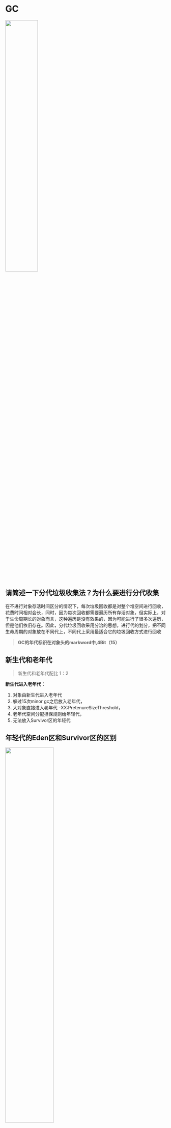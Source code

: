 # GC

<img src="./images/哪些GC.png" style="width: 45%; height: 45%;object-fit: cover;">

## 请简述一下分代垃圾收集法？为什么要进行分代收集

 在不进行对象存活时间区分的情况下，每次垃圾回收都是对整个堆空间进行回收，花费时间相对会长，同时，因为每次回收都需要遍历所有存活对象，但实际上，对于生命周期长的对象而言，这种遍历是没有效果的，因为可能进行了很多次遍历，但是他们依旧存在。因此，分代垃圾回收采用分治的思想，进行代的划分，把不同生命周期的对象放在不同代上，不同代上采用最适合它的垃圾回收方式进行回收

> **GC的年代标识在对象头的markword中,4Bit（15）**

## 新生代和老年代

>新生代和老年代配比 1：2

**新生代进入老年代：**
1. 对象由新生代进入老年代
2. 躲过15次minor gc之后放入老年代，
3. 大对象直接进入老年代 -XX:PretenureSizeThreshold，
4. 老年代空间分配担保规则给年轻代，
5. 无法放入Survivor区的年轻代

## 年轻代的Eden区和Survivor区的区别
<img src="./images/heap堆.png" style="width: 55%; height: 55%;object-fit: cover;">

Eden中的对象当放不下后，会进行MinorGC(Young GC)，将存活的对象放入ToSurvivor中，然后清除Eden和FromSurvivor区，并将From和To进行交换，新的"From"就是上次 GC 前的"To"，保证名为 To 的 Survivor 区域是空的。对象年龄加1。
年龄加到15会进入老年代（Hotspot 遍历所有对象时，按照年龄从小到大对其所占用的大小进行累积，当累积的某个年龄大小超过了 survivor 区的一半时，取这个年龄和 MaxTenuringThreshold 中更小的一个值，作为新的晋升年龄阈值），有可能当次 Minor GC 后，Survivor 的"From"区域空间不够用，有一些还达不到进入老年代条件的实例放不下，则放不下的部分会提前进入老年代。
````
MinorGC 前，虚拟机必须检查老年代最大可用连续空间是否大于新生代对象总空间，如果满足则说明这次 Minor GC 确定安全。如果不，JVM会查看HandlePromotionFailure 参数是否允许担保失败，如果允许会继续检查老年代最大可用连续空间是否大于历次晋升老年代对象的平均大小，如果满足将Minor GC，否则改成一次 FullGC。
````
>**Eden:From:To 一般配比 8:1:1**

>**Young GC的时候，STW**
````
TLAB的全称是Thread Local Allocation Buffer，即线程本地分配缓存区，这是一个线程专用的内存分配区域。在线程初始化时，同时也会申请一块指定大小的内存，只给当前线程使用，这样每个线程都单独拥有一个空间，如果需要分配内存，就在自己的空间上分配，这样就不存在竞争的情况，可以大大提升分配效率。
TLAB空间的内存非常小，缺省情况下仅占有整个Eden空间的1%。占用eden区，需要有整理。
````

## 如何查找内存中不再使用的对象
1. 引用计数法：引用计数法就是如果一个对象没有被任何引用指向，则可视之为垃圾。这种方法的缺点就是不能检测到循环引用的存在。
2. 可达性分析算法：通过一系列名为“GC Roots”的对象作为起始点，从这些节点开始向下搜索，未被该集合引用到的对象.。

使在可达性分析法中不可达的对象，也并非是“非死不可”的，这时候它们暂时处于“缓刑阶段”，要真正宣告一个对象死亡，至少要经历两次标记过程；可达性分析法中不可达的对象被第一次标记并且进行一次筛选，筛选的条件是此对象是否有必要执行 finalize 方法。当对象没有覆盖 finalize 方法，或 finalize 方法已经被虚拟机调用过时，虚拟机将这两种情况视为没有必要执行。
`（jdk9以后减少对finalize依赖，使用Cleaner接口替代）`

被判定为需要执行的对象将会被放在一个队列中进行第二次标记，除非这个对象与引用链上的任何一个对象建立关联，否则就会被真的回收。

**GC Roots:**
- Java虚拟机栈的局部变量引用的对象
- 静态属性引用的对象
- 常量池中引用的对象
- 本地方法栈中JNI引用对象
- 所有被同步锁（synchronized）持有的对象
- 启动类加载器加载的核心类的对象
- 活动线程引用的对象
- JVM内部引用的对象

**引用关系类型：**
- `强引用`
- `软引用` `SoftReference`描述有些还有用但并非必需的对象。在系统将要发生内存溢出异常之前，将会把这些对象列进回收范围进行二次回收
- `弱引用` `WeakReference` 描述非必需对象。被弱引用关联的对象只能生存到下一次垃圾回收之前，垃圾收集器工作之后，无论当前内存是否足够，都会回收掉只被弱引用关联的对象 ThreadLocal类 WeakHashMap：当某个键不再正常使用时，会从WeakHashMap中被自动移除，可以节省内存
- `虚引用` `PhantomReference` 这个引用存在的唯一目的就是在这个对象被收集器回收时收到一个系统通知，被虚引用关联的对象，和其生存时间完全没关系。主要的作用是提供了一个感知对象被垃圾回收的机制。 比如jdk9的Cleaner类就是用虚引用实现的回收类，可以通过通知回调run方法，释放直接内存的空间。
- `终结器引用` `FinalRefernce`
- `引用队列` `ReferneceQueue`

## 如何触发GC

1. Eden区不够，新生代 minorgc(Young GC)
2. 老年代 fullgc
3. 显示调用System.gc， -XX:DisableExplictGC 禁用显示的GC。这个会直接STW，不建议使用
4. 内存空间不够

## 什么情况下会触发Full GC

1. 老年代空间不足（可能会先触发MinorGC(Young GC),仍不足FullGC） 浮动垃圾过多，没有连续空间给大对象，对象放不进新生代也放不进老年代
2. 永久代空间不足（1.6及之前）
3. 显示调用System.gc  只会把这次gc请求记录下来，等到runFinalization=true的时候才会先去执行GC，允许一次  `-XX:DisableExplictGC` 禁用显示的GC
4. YGC出现promotion failure 对象晋升失败

<img src="./images/GC判断流程.png" style="width: 35%; height: 35%;object-fit: cover;">

## 年轻代默认使用什么样的垃圾收集器
Serial（单） ParNew（多）  标记-整理

## 垃圾回收算法
**分代回收：**
1. 新生代：复制算法，只有少量对象存活，效率高，占用空间  eden和FromSurvivor,toSurvivor。G1的Young GC和CMS的Young GC，其标记-复制全过程STW。
2. 老年代：标记清除/标记整理算法。效率低。

**划区域(Region)回收：**
1. ZGC：Region 的大小可以动态变化，范围从 2MB 到 32MB。
2. G1: Region 大小固定，有多种不同的大小。

**首先GC分两类，Partial GC（部分回收）、Full GC:**
1. Partial GC：并不收集整个GC堆的模式，以下全是Partial GC的子集
   - （1）Young GC：只收集young gen的GC
   - （2）Old GC：只收集old gen的GC。只有CMS的concurrent collection是这个模式。
   - （3）Mixed GC：只有G1有这个模式，收集整个young gen以及部分old gen的GC。
   - （4）Minor GC：只有G1有这个模式，收集整个young gen
2. Full GC：收集整个堆，包括young gen、old gen、perm gen（如果存在的话）等所有部分的模式。Major GC：通常是跟Full GC是等价的。

**要么最求吞吐量，要么最短停顿时间。**
````
吞吐量大，就是用户任务线程CPU利用率高，可用于回收GC的线程CPU利用率就会低，GC慢造成延长STW时间。
最短停顿时间，GC线程占用CPU资源多，会造成用户任务线程执行慢，吞吐量降低。
````
**衡量垃圾收集器的三项最重要的指标是：内存占用（Footprint）、吞吐量（Throughput）和延迟（Latency），三者共同构成了一个“不可能三角”**

<img src="./images/GC分类.png" style="width: 55%; height: 55%;object-fit: cover;">

## CMS（Concurrent Mark Sweep）垃圾收集法
**CMS标记-清除：**
1. 阶段1：初始标记(CMS initial mark) -stop the world 标记GCRoots能直接关联到的对象，时间很短。
2. 阶段2：并发标记(CMS concurrent mark) 对GCRoots进行Tracing（可达性分析）过程，时间很长。为了提高重新标记的效率，并发标记阶段会把这些发生变化的对象加入写屏障，放入CardTable标识为Dirty，这样重新标记就只需要扫描这些脏卡(Dirty Card)的对象，从而避免扫描整个老年代。
3. 阶段3：重新标记(CMS remark) -stop the world 修正并发标记期间因用户程序继续运作而导致标记产生变动的那一部分对象的标记记录，时间较长。
4. 阶段4：并发清除(CMS concurrent sweep) 回收内存空间，时间很长。
>整个过程耗时最长的并发标记和并发清除过程，收集器都可以与用户线程一起工作。总体上来说，CMS收集器的内存回收过程与用户线程一起并发执行的。

````
CMS并发的代价：  消耗CPU
预留空间给用户，预留不足的时候触发FUllGC
标记-清除算法导致空间碎片，则没有连续空间分配大对象时 FUllGC。碎片过多会导致CMS退为SerialOld GC 串行，标记-整理
````

**缺点：**
1. 对 CPU 资源敏感；
2. 无法处理浮动垃圾( Floating Garbage),可能出现“Concurrent ModeFailure”失败而导致另一次 Full GC的产生；
3. 它使用的回收算法-“标记-清除”算法会导致收集结束时会有大量空间碎片产生，以至于老年代还有大量空间，却没有整块空间存储某对象。

**CMS优化:CMS优化  最快的GC就是不发生GC**
1. `垃圾碎片的问题`

我们都知道CMS是使用的是标记-清除算法的，所以不可避免的就是会出现垃圾碎片的问题。
需要用到这个参数：-XX:CMSFullGCsBeforeCompaction(压缩)=n 意思是说在上一次CMS并发GC执行过后，到底还要再执行多少次full GC才会做压缩。默认是0，也就是在默认配置下每次CMS GC顶不住了而要转入fullGC的时候都会做压缩。会和UseCMSCompactAtFullCollection(整理算法)搭配使用的默认就是true，整理碎片。

2. `一般CMS的GC耗时80%都在remark阶段，remark阶段停顿时间会很长`

在CMS的这四个主要的阶段中，最费时间的就是重新标记阶段。remark阶段停顿时间会很长的问题：解决这个问题巨简单，加入-XX:+CMSParallelRemarkEnabled和-XX:+CMSScavengeBeforeRemark。在执行remark操作之前先做一次Young GC，目的在于减少年轻代对老年代的无效引用，降低remark时的开销。

3. `concurrent mode failure`

这个异常发生在cms正在回收的时候。执行CMS GC的过程中，同时业务线程也在运行，当年轻带空间满了，执行ygc时，需要将存活的对象放入到老年代，而此时老年代空间不足，这时CMS还没有机会回收老年代产生的，或者在做MinorGC的时候，新生代救助空间放不下，需要放入老年代，而老年代也放不下而产生的。
解决方法，两个参数即可-XX:+UseCMSInitiatingOccupancyOnly 和 -XX:CMSInitiatingOccupancyFraction=60：是指设定CMS在对内存占用率达到60%的时候开始GC。由于在垃圾收集阶段用户线程还需要运行，那么就还需要预留有足够的内存空间给用户线程使用，因此CMS收集器不能像其他收集器那样等到老年代几乎完全被填满了再进行收集，CMS会有浮动垃圾,所以一般都较早启动GC。

4. `promotion failed`

这个问题是指在进行Minor GC时，Survivor空间不足，对象只能放入老年代，而此时老年代也放不下造成的，多数是由于老年代有足够的空闲空间，但是由于碎片较多，新生代要转移到老年代的对象比较大,找不到一段连续区域存放这个对象导致的。碎片化问题又回到了第一个问题中。


**其他优化：**
1. 新生代回收快，调高晋升阈值：`-XX:MaxTenuringThreshold`
2. 调线程数 `-XX:ParallelCMSThreads，-XX:ConcGCThreads`
3. 回收prem区 `-XX:+CMSPermGenSweepingEnabled -XX:+CMSClassUnloadingEnabled`
4. 打印GC `-verbose:gc -XX:+PrintGCTimeStamps -XX:+PrintGCDetails -Xloggc:/home/test/logs/gc.log`
5. 增大常量池，加快查询速度：`-XX:StringTableSize`  常量池中的数据，不用可以删除

````
项目中实践：
JDK8的JVM启动参数默认配置如下：
1 GB	600 MB
2 GB	1434 MB
4 GB	2867 MB
8 GB	5734 MB
````

<img src="./images/GC参数.png" style="width: 55%; height: 55%;object-fit: cover;">

```
-Xms2867m -Xmx2867m  （按不同容器，2G以下建议为60%，2G及以上，建议设置为70%）
-XX:MetaspaceSize=128m
-XX:MaxMetaspaceSize=512m
-Xss256k（栈大小）
-XX:+UseG1GC（使用G1）
-XX:G1HeapRegionSize=n（G1 region的大小，n是2的n次方）
-XX:MaxGCPauseMillis=200（G1最大停顿时间）
-XX:AutoBoxCacheMax=20000
-XX:+HeapDumpOnOutOfMemoryError   （当JVM发生OOM时，自动生成DUMP文件）
-XX:HeapDumpPath=/data/logs/gc/
-XX:ErrorFile=/data/logs/gc/hs_err_%p.log   （当JVM发生崩溃时，自动生成错误日志）
-XX:+PrintGCApplicationStoppedTime
-XX:+PrintGCDetails
-XX:+PrintGCDateStamps
-Xloggc:/data/logs/gc/gc-ePrint-service.log
```

## g1(Garbage First)垃圾回收器
>是一款面向服务器的垃圾收集器,主要针对配备多颗处理器及大容量内存的机器. 以极高概率满足 GC 停顿时间要求的同时,还具备高吞吐量性能特征。其目标是尽可能完全避免full gc，即老年代的STW暂停机制，优先考虑暂停时间、其次才是吞吐量。

````
用了复制和标记整理算法，
对于年轻代，G1采用复制算法。由于年轻代主要存储新创建的对象，其存活率较低，因此G1会将年轻代分为多个区域，每次只回收一部分区域，并将存活的对象复制到新的区域中，这样可以显著减少垃圾回收的停顿时间。对象复制转移会占用较多的内存，容易出现回收失败（Allocation (Evacuation) Failure）。
对于老年代，G1主要采用标记-整理算法。由于老年代存储了大量存活时间较长的对象，因此需要更复杂的算法来处理。G1会遍历所有对象，标记引用情况，清除对象后会对区域进行复制移动，以整合碎片空间。
````

G1 将 heap 内存区，划分为一个个大小相等（1-32M，2的 n 次方）、内存连续的 Region 区域，每个 region 都对应 Eden、Survivor 、Old、Humongous 四种角色之一,由于 region 与 region 之间并不要求连续，而使用 G1 的场景通常是大内存，比如 64G 甚至更大。
在G1中，有一种特殊的区域，叫Humongous区域简称 H 区。 如果一个对象占用的空间超过了分区容量50%以上，G1收集器就认为这是一个巨型对象。这些巨型对象，默认直接会被分配在老年代。如果old区不够放H，也会进行fullGC来释放空间；且只有 Full GC 阶段，才会回收 H 区，避免了频繁扫描、复制/移动大对象。
<img src="./images/G1region-1.png" style="width: 45%; height: 45%;object-fit: cover;">
<img src="./images/G1region-2.png" style="width: 45%; height: 45%;object-fit: cover;">

>**G1是物理上不分代，但是逻辑上分代的。**

**Initial Mark(STW) -> Root Region Scan -> Cocurrent Marking -> Remark(STW) -> Copying/Cleanup(STW && Concurrent)**
- 阶段1：存活对象的“初始标记”依赖于 Young GC，GC 日志中会记录成 young 字样
- 阶段2：确定老年代中哪些对象被新生代中的对象引用。
- 阶段3：并发标记过程中，如果发现某些 region 全是空的，会被直接清除
- 阶段4：进入重新标记阶段，处理在并发标记过程中新产生的对象引用关系，以修正这些对象的标记记录。
- 阶段5：筛选回收，并发复制/整理阶段。这个阶段，Young 区和 Old 区的对象有可能会被同时清理。GC 日志中，会记录为 mixed 字段，这也是 G1 的老年代收集，也称为 Mixed GC 的原因。

通过这几个阶段的分析，虽然看上去很多阶段仍然会发生 STW，但是 G1 提供了一个预测模型，通过统计方法，根据历史数据来预测本次收集，需要选择多少个 Region 来回收，尽量满足用户的预期停顿值（-XX:MaxGCPauseMillis 参数可指定预期停顿值）。

*注：如果 Mixed GC 仍然效果不理想，跟不上新对象分配内存的需求，会使用 Serial Old GC（Full GC）强制收集整个 Heap。*

<img src="./images/G1流程-1.png" style="width: 45%; height: 45%;object-fit: cover;">
<img src="./images/G1流程-2.png" style="width: 45%; height: 45%;object-fit: cover;">

G1收集器的停顿预测模型是以衰减均值（Decaying Average）为理论基础来实现的，在垃圾收集的过程中，G1收集器会记录每个Region的回收耗时、每个Region记忆集里的脏卡数量等各个可测量的步骤花费的成本，并分析得出平均值、标准偏差、置信度等统计信息。

>1.9为默认，与 CMS 相比，G1 有内存整理过程（标记-压缩），避免了内存碎片；STW 时间可控（能预测 GC 停顿时间）。G1相对于CMS，加了一个Region的概念，主要就是为了控制回收时间。所以在回收过程中多了一个Root Region Scan的阶段，就是了选择一些Region回收而不是整代回收。

G1是确定优先级然后根据优先级来回收，新生代回收(Young GC)-->新生代+并发标记-->混合回收(Mixed GC) 优先回收占用内存大的Region,并发回收还不够内存会进行FullGC。默认45%会进行MixedGC。
它是“选择一些内存块”回收，而不是整代内存来回收，这是G1跟其它GC非常不同的一点，其它GC每次回收都会回收整个Generation的内存(Eden, Old), 而回收内存所需的时间就取决于内存的大小，以及实际垃圾的多少，所以垃圾回收时间是不可控的；而G1每次并不会回收整代内存，到底回收多少内存就看用户配置的暂停时间，配置的时间短就少回收点，配置的时间长就多回收点，伸缩自如。也就是它的可预测回收。
但是也会造成回收速度跟不上新对象分配速度，造成fullGC。

<img src="./images/mixGC.png" style="width: 45%; height: 45%;object-fit: cover;">

**G1的瓶颈：**
1. 四个STW过程中，初始标记因为只标记GC Roots，耗时较短。再标记因为对象数少，耗时也较短。清理阶段因为内存分区数量少，耗时也较短。转移阶段要处理所有存活的对象，耗时会较长。因此，G1停顿时间的瓶颈主要是标记-复制中的转移阶段STW。主要是G1未能解决转移过程中准确定位对象地址的问题。G1的转移阶段完全STW的，且停顿时间随存活对象的大小增加而增加。
2. 由于设置停顿时间小，所以每次回收并不会回收所有堆内垃圾。这就造成了多次回收才能完成一次回收的任务，所以效率低必然带来整体时间长，影响业务线程的吞吐量。如果这个过程新分配的对象过多，又会造成对象堆积，最后进行fullGC降低性能。

**G1GC的详细过程:**
**G1主要是Young GC、Mixed GC，都是Stop The World(STW)的。**

- Young GC

Young GC主要是对Eden区进行GC，它在Eden空间耗尽时会被触发。在这种情况下，Eden空间的数据移动到Survivor空间中，如果Survivor空间不够，Eden空间的部分数据会直接晋升到年老代空间。Survivor区的数据移动到新的Survivor区中，也有部分数据年龄大于max threshold晋升到老年代空间中。最终Eden空间的数据为空，GC停止工作，应用线程继续执行。
但是如果回收时间远远小于参数-XX:MaxGCPauseMills设定的值，那么不会触发YoungGC，而是会继续为Eden区增加新的Region区用于存放新分配的对象实例。

- Mixed GC

当整个堆中年老代的区域占有率达到参数-XX:InitiatingHeapOccupancyPercent设定的值后触发。Mixed GC不仅进行正常的新生代垃圾收集，同时也回收部分后台扫描线程标记的老年代分区，以及大对象Humongous区。
它的GC步骤分2步： 
全局并发标记（global concurrent marking）;
拷贝存活对象（evacuation）：拷贝过程中，如果发现没有足够多的空闲Region承载拷贝对象，此时就会触发一次Full GC。
在进行Mix GC之前，会先进行global concurrent marking（全局并发标记）。 在G1 GC中，它主要是为Mixed GC提供标记服务的，并不是一次GC过程的一个必须环节。
````
global concurrent marking的执行过程分为五个步骤：
1. 初始标记（initial mark，STW）在此阶段，G1 GC 对根对象GCRoots进行标记。并修改TAMS指针的值，该阶段与常规的 (STW) 年轻代垃圾回收密切相关。
2. 根区域扫描（root region scan）G1 GC 在初始标记的存活区扫描对老年代的引用，并标记被引用的对象。该阶段与应用程序（非 STW）同时运行，并且只有完成该阶段后，才能开始下一次 STW 年轻代垃圾回收。通过根区域扫描，可以确定老年代中哪些对象被新生代中的对象引用，从而在进行年轻代垃圾回收时，能够准确地识别出需要保留的对象。
3. 并发标记（Concurrent Marking）G1 GC 在整个堆中查找可访问的（存活的）对象。该阶段与应用程序同时运行，可以被 STW 年轻代垃圾回收中断。使用SATB解决漏标问题，更新引用变动的对象。
4. 最终标记（Remark，STW）该阶段是 短暂的STW 回收，帮助完成标记周期。G1 GC 更新并清空 SATB（Snapshot-At-The-Beginning）缓冲区，跟踪未被访问的存活对象，并执行更新引用处理，防止错标，误标，漏标。更新记录跨区域的引用关系，为下一次垃圾收集做准备。
5. 清除垃圾（Cleanup，STW）在这个最后阶段，G1 GC 执行统计和 RSet 净化的 STW 操作。在统计期间，G1 GC 会识别完全空闲的区域和可供进行混合垃圾回收的区域，筛选价值大的region进行优先回收。清理阶段在将空白区域重置并返回到空闲列表时为部分并发。
````
````
拷贝过程中，如果发现没有足够多的空闲Region承载拷贝对象，此时就会触发一次Full GC：
G1首先会停止系统所有用户线程，然后采用单线程进行标记、清理和压缩整理内存，以便于清理出足够多的空闲Region来供下一次MixedGC使用。G1本身没有FullGC设定，FullGC是采用Serial old（单线程老年代GC） FullGC。
因为G1在设计时的初衷就是要避免发生FullGC，如果上述两种GC发生后还是无法使得程序恢复正常执行，最终就会触发SerialOld收集器的FullGC。
````

>Young GC：选定所有新生代里的region。通过控制新生代的region个数来控制young GC的开销。

>Mixed GC：选定所有新生代里的region，外加根据global concurrent marking统计得出收集收益高的若干老年代region。在用户指定的开销目标范围内尽可能选择收益高的老年代region。

>JVM中会维护一个卡表（Card Table）的数据结构，主要用于查看老年代中指向新生代中的对象，标记脏卡，执行新生代的rememberedSet。cardTable 512k。Card Table则是一种points-out（我引用了谁的对象）的结构，G1 中每个 Region 需要借助额外的 RSets 来记录“谁引用了我”，占用了额外的内存空间，每次对象移动时，RSets 也需要更新，会产生开销。

<img src="./images/Rset.png" style="width: 45%; height: 45%;object-fit: cover;">

````
为了提高扫描根对象和标记的效率，G1 使用了二个新的辅助存储结构：
Remembered Sets：简称 RSets（记忆集），用于根据每个 region 里的对象，是从哪指向过来的，属于points-into结构（即谁引用了我），每个 Region 都有独立的 RSets（Other Region -> Self Region）。RSets 的引入，在 YGC 时，将年青代 Region 的 RSets 做为根对象，可以避免扫描老年代的 region，能大大减轻 GC 的负担。在老年代收集 Mixed GC 时，RSets 记录了 Old->Old 的引用，也可以避免扫描所有 Old 区。
G1需要通过写屏障来维护记忆集，才能处理跨代指针，得以实现Region的增量回收。RSets其实是一个Hash Table，Key是别的Region的起始地址，Value是一个集合，里面的元素是Card Table的Index。“Concurrent refinement threads”即并发细化线程作用就是扫描脏卡队列中的卡片，然后更新相关区域的记忆集。Rsets主要就是在进行垃圾回收时，可以避免对整个堆进行扫描，从而提高垃圾回收的效率。

Collection Sets ：简称 CSets，记录了等待回收的 Region 集合，GC 时这些 Region 中的对象会被回收（copied or moved）。
````
````
SATB（Snapshot-At-The-Beginning） 算法是为了应对两种情况下的漏标，是G1收集器解决并发标记阶段对象消失问题的算法。
1.解决新创建对象产生的漏标问题：在 GC 开始时先创建一个对象快照，在并发标记时，所有快照中当时的存活对象就认为是存活的，标记过程中新分配的对象也会被标记为存活对象，不会被回收。其核心的两个结构是两个 bitmap（位图），分别存储在每个 region 中。
通过控制两个变量 pre_tams（代表着 region 上一次完成标记的位置）以及 next_tams（随着标记的进行会不断移动，一开始在 top 位置）的移动来进行标记。假设第 n 轮并发标记开始，将该 region 当前的 top 指针赋值给 next_tams，在并发标记期间，分配的对象都在(next_tams, top)之间，SATB 能够确保这部分的对象都会被标记，默认都是存活的。
当并发标记结束时，将 next_tams 所在的地址赋值给 previoustams，SATB 给(bottom, previoustams)之间的对象创建一个快照 bitmap，所有垃圾对象能通过快照被识别出来。第 n+1 轮并发标记开始，过程和第 n 轮一样。
2.解决对象引用被修改产生的漏标问题：SATB 利用 pre-write barrier（写前屏障），将所有即将被修改引用关系的白对象旧引用记录下来，最后以这些旧引用为根重新扫描一遍，以解决白对象引用被修改产生的漏标问题。在引用修改时把原引用保存到 satb_mark_queue 中（每个线程都自带一个 satb_mark_queue），在下一次的并发标记阶段，会依次处理 satb_mark_queue 中的对象，确保这部分对象在本轮 GC 中是存活的。
如果被修改引用的白对象就是要被收集的垃圾，这次的标记会让它躲过 GC，这就是浮动垃圾（float garbage），因为 SATB 的做法精度比较低，所以造成的浮动垃圾也会比较多。
````

<img src="./images/G1region.png" style="width: 45%; height: 45%;object-fit: cover;"></br>
图中有三个Region，每个Region被分成了多个Card，在不同Region中的Card会相互引用，Region1中的Card中的对象引用了Region2中的Card中的对象，蓝色实线表示的就是points-out的关系，而在Region2的RSet中，记录了Region1的Card，即红色虚线表示的关系，这就是points-into。

<img src="./images/G1参数.png" style="width: 45%; height: 45%;object-fit: cover;">

<img src="./images/G1日志.png" style="width: 45%; height: 45%;object-fit: cover;">

## ZGC，Z ? just a name
>ZGC采用标记-复制算法，ZGC在标记、转移和重定位阶段几乎都是并发的，这是ZGC实现停顿时间小于10ms目标的最关键原因。

<img src="./images/ZGC流程2.png" style="width: 45%; height: 45%;object-fit: cover;">

1. 阶段1：初始标记（Mark Start）  STW  需要扫描所有GC Roots
这个阶段是 Stop-The-World (STW) 的，意味着会暂停应用程序的线程。在这个阶段，ZGC 会快速识别并标记所有从 GC Roots 直接可达的对象。初始标记只会存活的根对象被标记为M0 (M1) ，M0还是M1根据前一周期交替设置的，并被加入标记栈进行并发标记。与G1不同的是，ZGC的标记是在指针上而不是在对象上进行的。
2. 阶段2：并发标记/对象重定位（Concurrent Mark and Remapping）
这个阶段是并发的，ZGC 会在这个阶段遍历对象图，标记存活的对象，同时进行region的活跃度，选择需要回收的region，进行对象的整理重定位的准备工作（就是将Remapped调整为M0或M1），同时也是会将之前转移的对象进行重新映射。这里会使用到读屏障进行标记动作（分代改为了写屏障）。还是一个CAS的操作，是线程安全的。
3. 阶段3：重新标记 （Remark） STW
这是一个STW阶段，用于处理在并发标记阶段由于应用程序的活动而产生的变化。这个阶段通常比初始标记短，因为它只需要处理在并发标记阶段遗漏的新对象。
4. 阶段4：并发转移准备（Concurrent Prepare for Relocate）
在这个阶段，ZGC 会重置一部分数据结构，为即将到来的内存转移做准备。处理弱引用，清理不使用的对象，选择可以回收的region，并筛选组成重分配relocation set（转移集合）。
5. 阶段5：初始转移（Relocate Start）  STW  需要扫描所有GC Roots
这个阶段是 STW 的，ZGC 会处理那些在并发标记阶段无法处理的对象转移，将地址视图从M0或者M1调整为Remapped，说明进入真正的转移。此后所有重分配的对象视图都是Remapped。遍历GC Roots对象的直接引用的对象，对这些对象进行转移。
6. 阶段6：并发转移（Concurrent Relocate）
在这个阶段，ZGC 会并发地移动存活对象（包括relocation set中的存活对象）到新的内存位置，以便于整理内存和回收空间。新地址在转发表中，每个Region维护一个转发表（Forward Table，推外内存），记录从旧对象到新对象的转向关系。转移完成的region会被回收。转发表会在对象重定位调整后删除。
ZGC收集器能仅从引用上就明确得知一个对象是否处于重分配集之中，如果用户线程此时并发访问了位于重分配集中的对象，这次访问将会被预置的内存屏障（读屏障）所截获，可以根据Region上的转发表记录将访问转发到新复制的对象上（使用了快慢路径），并同时修正更新该引用的值，使其直接指向新对象，ZGC将这种行为称为指针的“自愈”（Self-Healing）能力。
因为“自愈”（Self-Healing）能力，所以只有第一次访问旧对象会变慢，但是后面重新指向后就还是原来的效率。
一旦重分配集中某个Region的存活对象都复制完毕后，这个Region就可以立即释放用于新对象的分配，但是转发表还得留着不能释放掉，因为可能还有访问在使用这个转发表。
7. 阶段7也是阶段2：并发重映射（Concurrent Remap）
重映射所做的就是修正整个堆中指向重分配集中旧对象的所有引用，但是ZGC中对象引用存在“自愈”功能，所以这个重映射操作并不是很迫切。ZGC很巧妙地把并发重映射阶段要做的工作，合并到了下一次垃圾收集循环中的并发标记阶段里去完成，反正它们都是要遍历所有对象的，这样合并就节省了一次遍历对象图的开销。一旦所有指针都被修正之后，原来记录新旧对象关系的转发表就可以释放掉了。

<img src="./images/ZGC流程-1.png" style="width: 35%; height: 35%;object-fit: cover;">
<img src="./images/ZGC流程-2.png" style="width: 60%; height: 60%;object-fit: cover;">


<img src="./images/ZGC流程3.png" style="width: 45%; height: 45%;object-fit: cover;">

````
ZGC几乎所有暂停都只依赖于GC Roots集合大小，停顿时间不会随着堆的大小或者活跃对象的大小而增加。所以说时间复杂度是O(1)，因为GCRoots大小是初始化时就确定的，所以停顿时间也是确定的。
````

**优化：**
1. 动态调整大小的 Region
2. 不分代，干掉了 RSets
3. 带颜色的指针 Colored Pointer
4. 加载屏障 Load Barrier（读屏障）
5. 重定位 Relocation
6. 多重映射 Multi-Mapping
7. 支持 NUMA 架构,非一致内存访问的缩写 （Non-Uniform Memory Access，NUMA）

>每次 GC 总体卡顿时间按官方说法<10ms，启用 zgc，需要设置 -XX:+UnlockExperimentalVMOptions -XX:+UseZGC
ZGC默认是使用1/4(向上取整)核数，至少为1。关闭-XX:ConcGCthreads 是1/8(向上取整)

**ZGC 中的几种触发 GC场景：**
- 定时触发：默认为不使用，可以通过 ZCollectionInterval 参数配置。GC 日志中的关键字 “Timer”。
- 预热触发：最多三次，在堆内存空间达到 10%、20%、30% 时机触发、主要是通过 GC 的时间、为其他的 GC 触发准备。GC日志关键字 “Warmup”。
- 分配速率：基于正态分布统计，计算内存 99% 可能的最大分配速率，以及此速率下内存将要耗尽的时间点，在耗尽之前触发 GC （耗尽时间，一次 GC 最大持续时间-一次 GC 检测周期时间）。GC日志关键字 “Allocation Rate”。
- 主动触发：（默认开启，可以通过 ZProactictive 参数配置）距上一次 GC 堆内存增长 10%，超过 5 分钟时，对比上次 GC的间隔时间限（一次 GC 最大持续时间），超过则触发。GC 日志关键字 “Proactive”。
- 元数据分配触发：元数据区不足导致，GC 日志关键中是 “Metadata GC Threshold”
- 直接触发：代码中显示调用 System.gc() 触发，GC 日志关键字是 “System.gc()”。
- 阻塞内存分配请求触发：垃圾对象来不及挥手，占满整个堆空间，导致部分线程阻塞，GC 日志关键字是 “Allocation Stall”。

**缺点：**
- 吞吐量下降。由于非分代ZGC是单代回收，需要处理的对象更多，且使用读屏障。都更加消耗CPU资源。
- CPU核数必须多。由于ZGC全程并发的特性，必然要求更多的CPU资源来支撑。
- 浮动垃圾。因为低停顿，ZGC不会全部执行完成，而是根据需要部分回收，所以在大量创建对象过程中，会导致大量对象无法在本次回收，必须等到下一次，这就是浮动垃圾。
- 很多“朝生夕死”的对象没能及时的被回收，占用空间。

*所以还是要分代回收的，jdk17中是非分代ZGC，jdk21中是分代ZGC。*

**具体技术：**
1. 动态调整大小的 Region
创建和销毁 Region，可以动态调整大小，内存使用更高效。
   - `小型Region（Small Region）`：容量固定为2MB，用于放置小于256KB的小对象。 
   - `中型Region（Medium Region）`：容量固定为32MB，用于放置大于等于256KB但小于4MB的对象。 
   - `大型Region（Large Region）`：容量不固定，可以动态变化，但必须为2MB的整数倍，用于放置4MB或以上的大对象。每个大型Region中只会存放一个大对象，这也预示着虽然名字叫作「大型Region」，但它的实际容量完全有可能小于中型Region，最小容量可低至4MB。大型Region在ZGC的实现中是不会被重分配的，因为复制一个大对象的代价非常高昂。

<img src="./images/ZGC-region.png" style="width: 45%; height: 45%;object-fit: cover;">

2. 不分代，干掉了 RSets

ZGC 没有实现分代机制，每次都是并发的对所有 region 进行回收，不像G1是增量回收，所以用不着 RSets。不分代带来的性能下降，会用下面马上提到的 Colored Pointer && Load Barrier 来优化。

3. 带颜色的指针 Colored Pointer

指针类似 Java 中的引用，意为对某块虚拟内存的引用。ZGC 采用了64位指针（注：目前只支持 linux 64 位系统），将 42-45 这 4 个 bit 位置赋予了不同含义，即所谓的颜色标志位，也换为指针的 metadata，就是把标记存在指针元数据中。通过指针的标记就可以知道对象是否引用，可以判断是否存活，不需要关心引用对象本身。
````
18位：预留给以后使用；
1位：Finalizable标识，此位与并发引用处理有关，它表示这个对象只能通过finalizer才能访问，未来会被移除；
1位：Remapped标识，表示对象是否已经完成重定位，对象指向relocation set中（relocation set表示需要GC清理的Region集合），在并发重分配时发生转移后标记为remapped，并生成转发表，在下一次并发标记时更新标记；
1位：Marked1标识；
1位：Marked0标识，和上面的Marked1都是标记对象用于辅助GC，用于标志可达对象。为什么会有M0、M1两个标识呢？这是因为需要用来区分本次GC标记和上次GC标记；
这 4 个标志位，同一时刻只会有 1 个位置是 1。每当指针对应的内存数据发生变化，比如内存被移动，颜色会发生变化。这样染色指针已经知道哪些对象需要回收移动。不需要其他GC还需要复制分配后再回收。
42位：对象的地址（所以它可以支持2^42=4T内存），后来扩展为44位（16T）；
````
<img src="./images/ZGC指针-1.png" style="width: 55%; height: 55%;object-fit: cover;">
<img src="./images/ZGC指针-2.png" style="width: 40%; height: 40%;object-fit: cover;">

<img src="./images/ZGC指针2.png" style="width: 45%; height: 45%;object-fit: cover;">

4. 加载屏障 Load Barrier（读屏障）

传统 GC 做标记时，为了防止其他线程在标记期间修改对象，通常会简单的 STW。而 ZGC 有了 Colored Pointer 后，引入了所谓的“加载屏障”，是JIT注入到类文件的代码段的技术（类似于AOP做的增强）：
````
Object o = obj.FieldA   // 从堆中读取引用，需要加入屏障
<Load barrier>
Object p = o  // 无需加入屏障，因为不是从堆中读取引用
o.dosomething() // 无需加入屏障，因为不是从堆中读取引用
int i =  obj.FieldB  //无需加入屏障，因为不是对象引用
````

>当指针引用的内存正被移动时也就是应用程序读取对象中指向另一个对象的字段，指针上的颜色就会变化，ZGC 会先把指针更新成最新状态，然后再返回（你可以回想下 Java 中的 volatile 关键字，有异曲同工之妙）。这样仅读取该指针时，可能会略有开销，而不用将整个 heap STW。但是仅“从堆中读取对象引用”才会触发加载屏障。
读屏障根据Region上的转发表记录将访问转发到新复制的对象上（使用了快慢路径），并同时修正更新该引用的值，使其直接指向新对象，ZGC将这种行为称为指针的“自愈”（Self-Healing）能力。因为“自愈”（Self-Healing）能力，所以只有第一次访问旧对象会变慢（需要走慢路径），但是后面重新指向后更快效率（修复后走快路径）。
一旦重分配集中某个Region的存活对象都复制完毕后，这个Region就可以立即释放用于新对象的分配，但是转发表还得留着不能释放掉，因为可能还有访问在使用这个转发表。

><img src="./images/ZGC自愈判断流程.png" style="width: 45%; height: 45%;object-fit: cover;">

5. 重定位 Relocation
>使用加载屏障在应用程序读取对象时，如果对象移动过，那么加载屏障会把读出来的指针更新到对象的新地址上，这样应用线程始终访问的都是对象的新地址。

6. 多重映射 Multi-Mapping
>多映射内存可用于在不改变指针所指向的对象的情况下向指针添加元数据位。ZGC 使用它来实现对其染色指针的透明支持。
因为不能随意更改内存中指针的含义，所以使用mmap将同一块儿物理内存映射为 Marked0、Marked1 和 Remapped 三个虚拟内存。当应用程序创建对象时，ZGC 会为这个对象在这三个视图空间分别申请一个虚拟地址，而这三个虚拟地址都映射到同一个物理地址。这三个虚拟内存可作为 ZGC 的三个视图空间，在同一时间点内只有一个是有效的。ZGC 通过这三个视图空间的切换，来完成并发的垃圾回收等操作，从而提高了内存管理的效率和灵活性。
这种方式使得在进行某些操作时，例如垃圾回收，无需移动实际的物理内存中的数据，只需切换虚拟内存的映射关系，降低了内存管理的开销，并减少了对程序运行的影响。同时，通过这种多视图的方式，可以更方便地进行一些内存管理和优化策略。
但是元数据较多将导致虚拟地址空间的浪费，并且可能会用尽64位地址空间。此外，使用多重映射内存还会增加地址转换的开销，降低垃圾回收的效率。

7. 支持 NUMA 架构,非一致内存访问的缩写 （Non-Uniform Memory Access，NUMA）
>NUMA 是一种多核服务器的架构，申请堆内存时，判断当前线程属是哪个CPU在执行，然后就近申请该 CPU 能使用的本地内存。GC回收时，则可以优先处理当前使用的内存，减少跨节点访问，提升效率。
><img src="./images/NUMA架构.png" style="width: 45%; height: 45%;object-fit: cover;">

<img src="./images/ZGC参数.png" style="width: 45%; height: 45%;object-fit: cover;">

<img src="./images/ZGC日志.png" style="width: 45%; height: 45%;object-fit: cover;">

## 分代ZGC

由于 ZGC 与应用程序同时读取和修改对象图，因此必须注意为应用程序提供一致的对象图视图。ZGC 通过彩色指针、加载障碍和存储障碍来做到这一点。
当然分代了必然要使用空间来存代际指针，不过ZGC用的BitMap做双缓冲记忆集的方式来降低存储并提高效率。
分代ZGC实现并发运行两个垃圾收集器，年轻代和老年代同时运行，年轻代频繁而老年代较少。
即使分代，ZGC依然需要更大的内存空间和更多CPU来处理GC，因为全程并发低停顿，导致GC过程中依然会有大量对象创建，就需要足够空间来分配。

<img src="./images/ZGC回收流程-1.png" style="width: 45%; height: 45%;object-fit: cover;">
<img src="./images/ZGC回收流程-2.png" style="width: 45%; height: 45%;object-fit: cover;">
<img src="./images/ZGC回收流程-3.png" style="width: 45%; height: 45%;object-fit: cover;">
<img src="./images/ZGC回收流程-4.png" style="width: 45%; height: 45%;object-fit: cover;">
<img src="./images/ZGC回收流程-5.png" style="width: 45%; height: 45%;object-fit: cover;">
<img src="./images/ZGC回收流程-6.png" style="width: 45%; height: 45%;object-fit: cover;">

**优化：**
1. 存储屏障（store barrier-写屏障）：

是 ZGC 注入应用程序的代码片段，只要应用程序将引用存储到对象字段中，就会使用存储屏障。ZGC 为彩色指针添加了新的元数据位，这样存储屏障就能确定正在写入的字段是否已被记录为可能包含跨代指针。彩色指针使ZGC 的存储屏障比传统的存储屏障更高效。增加存储屏障后，ZGC 可以将标记可达对象的工作从加载屏障转移到存储屏障。
也就是说，存储屏障可以使用彩色指针中的元数据位来有效地确定在存储之前字段所引用的对象是否需要标记。而且加载屏障（读屏障）比存储屏障（写屏障）使用频率更高，这样更能提升性能。读写分离嘛。

2. 无多重映射内存（No multi-mapped memory）：

放弃多重映射内存造成的虚拟内存浪费，转而在加载（读）和存储（写）屏障中使用显式代码在有色和无色指针之间转换来管理内存处理。存储在对象字段中的对象引用被实现为染色指针，存储在 JVM 堆栈中的对象引用在硬件堆栈或 CPU 寄存器中实现为无色指针，没有元数据位。读屏障和存储屏障控制染色指针和无色指针之间的转换。
由于染色指针永远不会出现在硬件堆栈或 CPU 寄存器中，因此只要可以有效地完成染色指针和无色指针之间的转换，就可以使用更奇特的染色指针布局。

3. 优化屏障（Optimized barriers）：

由于分代 ZGC 的元数据比较多，使用多重映射内存的方法不再能行得通。因此，在寄存器和栈中的内存地址需要为普通的无色指针。分代 ZGC 不再能通过此减少加载或存储内存屏障的开销，需要在有色和无色指针之间转换，即：

加载屏障: 在加载（读）时移除元数据

存储屏障: 在存储（写）时恢复元数据
````
用于优化屏障的一些技术包括：
1.快速路径和慢速路径（Fast paths and slow paths）：快路径检测是否需要额外的 GC 工作，当需要时，会跳转进入慢路径，开始相关工作。快路径由 JIT 实现，会直接插入 GC 代码至 JIT 编译后的程序。而慢路径不经常调用，所以使用 C++ 实现。当对象移动后，读屏障会在快路径中返回空，则使用慢速路径，慢路径包含计算有效状态指针的逻辑：检查对象是否已经（或即将）重新定位，如果是，则查找或生成新的地址。
2.最小化负载屏障责任（Minimizing load barrier responsibilities）：其实也就是读写职责分离，将标记职责给了存储屏障（写）。在分代 ZGC 中，加载屏障负责：转换有色指针为无色指针，更新已被 GC 更新的过时指针；存储屏障负责：转换无色指针为有色指针，维护记忆集，标记对象存活。
3.记忆集屏障（Remembered-set barriers）
4.SATB 标记屏障（SATB marking barriers）
5.融合存储屏障检查（Fused store barrier checks）
6.存储屏障缓冲区（Store barrier buffers）：为了快慢路径做缓冲，减少慢路径开销的。
7.屏障修补（Barrier patching）
````

4. 双缓冲记忆集（Double-buffered remembered sets）：

许多 GC 使用一种称为卡表标记的记忆集技术来跟踪代际指针。当应用线程写入对象字段时，也会写入（即弄脏）一个称为卡表的大型字节数组中的一个字节。通常，表中的一个字节对应堆中 512 字节的地址范围。要找到所有从老一代到年轻一代的对象指针，GC 必须找到并访问地址范围内的所有对象字段，这些地址范围与卡表中的脏字节相对应。
相比之下，分代 ZGC 使用位图(bitMap:二进制set结构)精确记录对象字段位置，位图中的每个位都代表一个潜在的对象字段地址。每个老年代区域都有一对记忆设置位图。其中一个位图处于活动状态，由运行存储（写）屏障的应用程序线程填充，而另一个位图则被 GC 用作所有记录的老年代对象字段的只读副本，这些字段可能指向年轻代中的对象。每次启动YoungGC时，这两个位图都会原子交换。
这种方法的一个好处是，应用程序线程无需等待位图被清除。在应用线程同时填充另一个位图时，GC 会处理并清除其中一个位图。这样做的另一个好处是，由于应用程序线程和 GC 线程可以在不同的位图上工作，因此无需在两类线程之间设置额外的内存屏障。其他使用卡片表标记的分代收集器（如 G1）在标记卡片时需要内存栅栏，从而可能导致存储障碍性能下降。

5. 无追加堆内存重定位（Relocations without additional heap memory）:

其他 HotSpot GC 中的年轻代回收使用清理模型，GC 一次性找到存活对象并重分配。在 GC 完全了解哪些对象还活着之前，年轻代中的所有对象都必须重分配，在这之后才能回收内存。因此，这些 GC 需要猜测存活对象所需的内存量，并确保在 GC 启动时该内存量可用。如果猜错了，则需要更昂贵的清理操作：例如，就地固定未重分配的对象，这会导致内存碎片，或者 Full GC。也就是其他GC需要预留空间判断是否会不会超了。
````
分代 ZGC 有两个阶段：
1.访问并标记所有可达对象
2.重分配标记的对象
由于 GC 在重分配之前就知道对象是否存活，因此可以按区域粒度划分工作。一旦存活对象都被重分配出某个区域，即该区域已被清除，该区域就被当作新的目标区域，继续用于重分配或被应用使用。即使没有额外的堆空间，ZGC 仍可通过将压缩对象到当前区域来继续重分配。这使得分代 ZGC 能够重分配并压缩年轻代，而无需使用额外的堆内存。也就不用额外预留空间，现在的都能使用，使用率更高，碎片化几率小。迁移分为就地迁移和异地迁移。
````
6. 密集堆区域（Dense heap regions）：

年轻代region如果移动到老年的成本太高，则可以根据存活对象中年轻代的密度来判断是否可以直接就地老化为老年region，从而降低移动对象带来的性能消耗。

7. 完整垃圾收集（Full garbage collections）：

就是在先进行yongGC再进行mixedGC。因为有些年轻代中的弱引用是希望下次GC被回收的，如果直接收老年代会导致年轻代的这些对象还没有回收会有引用关系导致不回收这个老年对象。为了避免这种情况，所以可以先进行yongGC。

8. 灵活处理大对象（Large objects）：

分代ZGC允许将大型对象分配给年轻代，如果它们存活时间短，则在年轻代中收集；如果存活时间长，则提升到老年代。

<img src="./images/分代ZGC参数.png" style="width: 45%; height: 45%;object-fit: cover;">

## Shenandoah收集器

Shenandoah 和 G1 有相似的堆内存布局，在初始标记、并发标记等许多阶段的处理思路都高度一致，甚至直接共享一部分代码。不同的是，虽然 Shenandoah 也是基于 Region 的堆内存布局，回收策略也和 G1 一致，但在管理堆内存方面，它与 G1 至少有三个明显的不同：

<img src="./images/Shenandoah-Region.png" style="width: 45%; height: 45%;object-fit: cover;">

支持并发整理算法，G1 的回收阶段可以多线程并行，但不能与用户线程并发 Shenandoah 默认不使用分代收集
Shenandoah 摒弃了在 G1 中需耗费大量资源去维护的记忆集，改用连接矩阵的全局数据结构来记录跨 Region 的引用关系

**Shenandoah 收集器的工作过程大致可分为以下九个阶段：**
1. 初始标记
首先标记与 GC Roots 直接关联的对象，需要 Stop The World，停顿时间与堆大小无关，只与GC Roots的数量相关。
2. 并发标记
遍历对象图，标记出全部可达对象，这个阶段与用户线程一起并发执行，时间长短取决于堆中存活对象的数量以及对象图的结构复杂程度。
3. 最终标记
处理剩余的 SATB 扫描，并统计出回收价值最高的 Region，并构成一组回收集（Collection Set），该阶段会有短暂停顿。
4. 并发清理
这个阶段用于清理那些整个区域内连一个存活对象都没有找到的 Region（这类Region被称为Immediate Garbage Region）。
5. 并发回收
把回收集里面的存活对象先复制一份到其他未被使用的 Region，并发执行的困难在于移动对象的同时，用户线程可能会对移动对象进行读写访问，移动对象是一次性行为，但移动之后整个内存中所有指向对象的引用还是旧对象的地址，还难在一瞬间全部改变过来。Shenandoah 将会通过读屏障和被称为 Brooks Pointers 的转发指针来解决。并发回收阶段运行的时间长短取决于回收集的大小。
6. 初始引用更新
并发回收复制对象结束后，还需把堆中所有指向旧对象的引用修正到复制后的新对象，这个操作称为引用更新。引用更新的初始化阶段实际上并没有做什么具体处理，只是为了建立一个线程集合点，确保所有并发回收阶段中进行的收集器线程都已经完成分配给它们的对象移动任务，会有短暂的停顿。
7. 并发引用更新
真正开始引用更新操作，与并发标记不同，它不再需要沿着对象图来搜索，只需按照内存物理地址的顺序，线性地搜索出引用类型，把旧值改为新值。这个阶段是与用户线程一起并发的，时间长短取决于内存中涉及的引用数量的多少。
8. 最终引用更新
修正 GC Roots 中的引用，这个阶段是 Shenandoah 的最后一次停顿，停顿时间只与GC Roots的数量相关。
9. 并发清理
经过并发回收和引用更新后，整个回收集中所有的 Region 已无存活对象，这些Region都变成Immediate Garbage Regions了，最后一次并发清理回收这些 Region 的内存空间，供新对象分配使用

<img src="./images/ShenandoahGC.png" style="width: 45%; height: 45%;object-fit: cover;">

Shenandoah 用于支持并发整理的核心概念 —— 转发指针（Brooks Pointer）。此前，要做类似的并发操作，通常要在被移动对象原有的内存上设置保护指针，一旦用户程序访问到归属于旧对象的内存空间就会产生自陷中断，进入预设好的异常处理器，再由其中的代码逻辑把访问转发到复制后的新对象。这种方式虽然能实现对象移动和用户线程并发，但如果没有操作系统层面的直接支持，将导致用户态频繁切换到核心态，代价巨大
转发指针是在原有对象布局结构的最前面统一增加一个新的引用字段，在正常情况下，该引用指向对象自己。当对象拥有一份新的副本时，只需修改一处指针的值，即旧对象上转发指针的引用位置，使其指向新对象，便可将所有对该对象的访问转发到新的副本上。这样只要旧对象的内存仍然存在，虚拟机内存中所有通过旧地址访问的代码仍可继续使用，都会被转发到新对象继续工作。由于没有ZGC的自愈能力，导致每次都要转发，对于移动的对象每次都慢。

连接矩阵可以简单理解为一张二维表格，如果Region N有对象指向Region M，就在表格的N行M列中打上一个标记，如果Region 5中的对象Baz引用了Region 3的Foo，Foo又引用了Region 1的Bar，那连接矩阵中的5行3列、3行1列就应该被打上标记。在回收时通过这张表格就可以得出哪些Region之间产生了跨代引用。

其中三个最重要的并发阶段（并发标记、并发回收、并发引用更新），就能比较容易理清Shenandoah是如何运作的了。黄色的区域代表的是被选入回收集的Region，绿色部分就代表还存活的对象，蓝色就是用户线程可以用来分配对象的内存Region了。
不仅展示了Shenandoah三个并发阶段的工作过程，还能形象地表示出并发标记阶段如何找出回收对象确定回收集，并发回收阶段如何移动回收集中的存活对象，并发引用更新阶段如何将指向回收集中存活对象的所有引用全部修正，此后回收集便不存在任何引用可达的存活对象了。

Shenandoah停顿时间比其他几款收集器确实有了质的飞跃，但也并未实现最大停顿时间控制在十毫秒以内的目标，而吞吐量方面则出现了很明显的下降，其总运行时间是所有测试收集器中最长的。相比CMS,G1 Shenandoah是低延迟，但是高负载吞吐量下降。